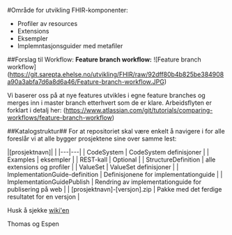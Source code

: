 #Område for utvikling FHIR-komponenter:
- Profiler av resources
- Extensions
- Eksempler
- Implemntasjonsguider med metafiler

##Forslag til Workflow:
**Feature branch workflow:**
![Feature branch workflow]
(https://git.sarepta.ehelse.no/utvikling/FHIR/raw/92dff80b4b825be384908a90a3abfa7d6a8d6a46/Feature-branch-workflow.JPG)

Vi baserer oss på at nye features utvikles i egne feature branches og merges inn i master branch etterhvert som de er klare. Arbeidsflyten er forklart i detalj her:
(https://www.atlassian.com/git/tutorials/comparing-workflows/feature-branch-workflow)

##Katalogstruktur##
For at repositoriet skal være enkelt å navigere i for alle foreslår vi at alle bygger prosjektene sine over samme lest:

|\[prosjektnavn]\| |
|---|---|
| CodeSystem | CodeSystem definisjoner |
| Examples | eksempler |
| REST-kall | Optional |
| StructureDefinition | alle extensions og profiler |
| ValueSet | ValueSet definisjoner |
| ImplementationGuide-definition | Definisjonene for implementationguide |
| ImplementationGuidePublish | Rendring av implementationguide for publisering på web |
| [prosjektnavn]-[versjon].zip | Pakke med det ferdige resultatet for en versjon |


Husk å sjekke [wiki'en](https://git.sarepta.ehelse.no/utvikling/FHIR/wikis/home)

Thomas og Espen